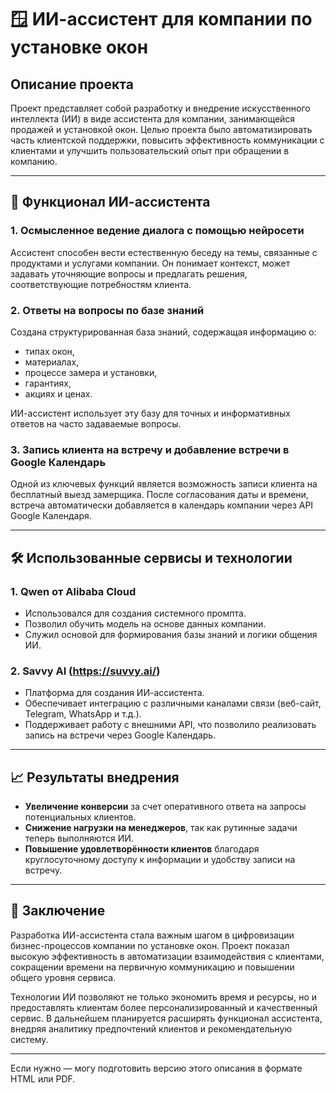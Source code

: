 # 🪟 ИИ-ассистент для компании по установке окон

## Описание проекта

Проект представляет собой разработку и внедрение искусственного интеллекта (ИИ) в виде ассистента для компании, занимающейся продажей и установкой окон. Целью проекта было автоматизировать часть клиентской поддержки, повысить эффективность коммуникации с клиентами и улучшить пользовательский опыт при обращении в компанию.

---

## 🔧 Функционал ИИ-ассистента

### 1. **Осмысленное ведение диалога с помощью нейросети**
Ассистент способен вести естественную беседу на темы, связанные с продуктами и услугами компании. Он понимает контекст, может задавать уточняющие вопросы и предлагать решения, соответствующие потребностям клиента.

### 2. **Ответы на вопросы по базе знаний**
Создана структурированная база знаний, содержащая информацию о:
- типах окон,
- материалах,
- процессе замера и установки,
- гарантиях,
- акциях и ценах.

ИИ-ассистент использует эту базу для точных и информативных ответов на часто задаваемые вопросы.

### 3. **Запись клиента на встречу и добавление встречи в Google Календарь**
Одной из ключевых функций является возможность записи клиента на бесплатный выезд замерщика. После согласования даты и времени, встреча автоматически добавляется в календарь компании через API Google Календаря.

---

## 🛠️ Использованные сервисы и технологии

### 1. **Qwen от Alibaba Cloud**
- Использовался для создания системного промпта.
- Позволил обучить модель на основе данных компании.
- Служил основой для формирования базы знаний и логики общения ИИ.

### 2. **Savvy AI (https://suvvy.ai/)**
- Платформа для создания ИИ-ассистента.
- Обеспечивает интеграцию с различными каналами связи (веб-сайт, Telegram, WhatsApp и т.д.).
- Поддерживает работу с внешними API, что позволило реализовать запись на встречи через Google Календарь.

---

## 📈 Результаты внедрения

- **Увеличение конверсии** за счет оперативного ответа на запросы потенциальных клиентов.
- **Снижение нагрузки на менеджеров**, так как рутинные задачи теперь выполняются ИИ.
- **Повышение удовлетворённости клиентов** благодаря круглосуточному доступу к информации и удобству записи на встречу.

---

## 📌 Заключение

Разработка ИИ-ассистента стала важным шагом в цифровизации бизнес-процессов компании по установке окон. Проект показал высокую эффективность в автоматизации взаимодействия с клиентами, сокращении времени на первичную коммуникацию и повышении общего уровня сервиса. 

Технологии ИИ позволяют не только экономить время и ресурсы, но и предоставлять клиентам более персонализированный и качественный сервис. В дальнейшем планируется расширять функционал ассистента, внедряя аналитику предпочтений клиентов и рекомендательную систему.

--- 

Если нужно — могу подготовить версию этого описания в формате HTML или PDF.
